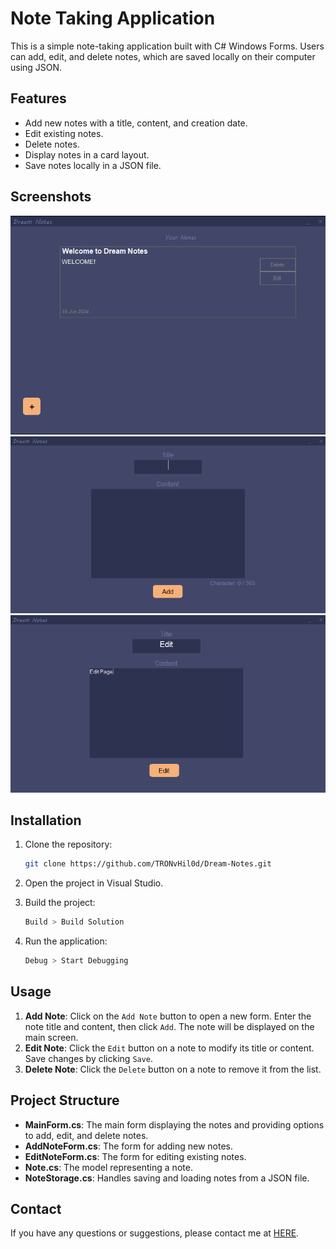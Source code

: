 # Note Taking Application

This is a simple note-taking application built with C# Windows Forms. Users can add, edit, and delete notes, which are saved locally on their computer using JSON.

## Features

- Add new notes with a title, content, and creation date.
- Edit existing notes.
- Delete notes.
- Display notes in a card layout.
- Save notes locally in a JSON file.

## Screenshots

![Main Screen](https://github.com/TRONvHil0d/Dream-Notes/blob/master/DreamImg/mainpage.png)
![Add Note](https://github.com/TRONvHil0d/Dream-Notes/blob/master/DreamImg/addpage.png)
![Edit Note](https://github.com/TRONvHil0d/Dream-Notes/blob/master/DreamImg/editpage.png)

## Installation

1. Clone the repository:
    ```bash
    git clone https://github.com/TRONvHil0d/Dream-Notes.git
    ```

2. Open the project in Visual Studio.

3. Build the project:
    ```bash
    Build > Build Solution
    ```

4. Run the application:
    ```bash
    Debug > Start Debugging
    ```

## Usage

1. **Add Note**: Click on the `Add Note` button to open a new form. Enter the note title and content, then click `Add`. The note will be displayed on the main screen.
2. **Edit Note**: Click the `Edit` button on a note to modify its title or content. Save changes by clicking `Save`.
3. **Delete Note**: Click the `Delete` button on a note to remove it from the list.

## Project Structure

- **MainForm.cs**: The main form displaying the notes and providing options to add, edit, and delete notes.
- **AddNoteForm.cs**: The form for adding new notes.
- **EditNoteForm.cs**: The form for editing existing notes.
- **Note.cs**: The model representing a note.
- **NoteStorage.cs**: Handles saving and loading notes from a JSON file.


## Contact

If you have any questions or suggestions, please contact me at [HERE](mailto:batuhantandtr@gmail.com).
